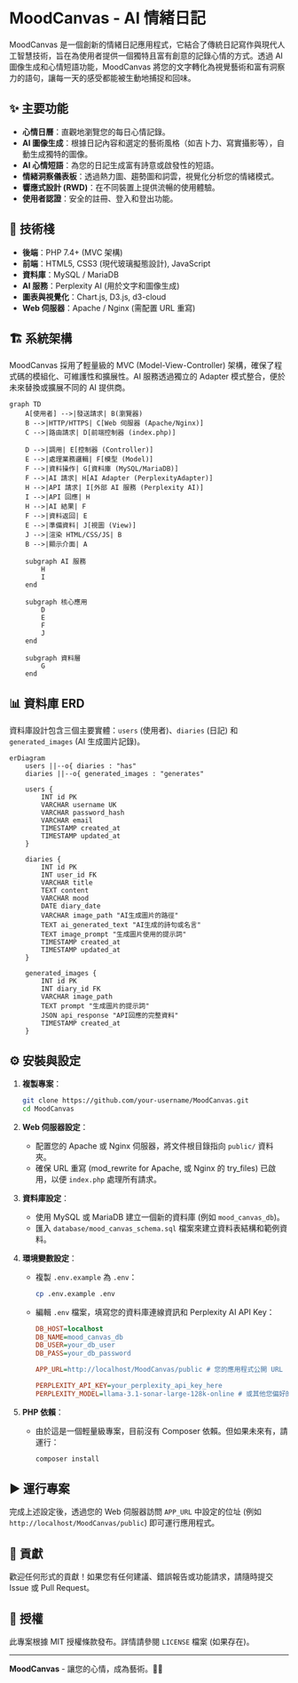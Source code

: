 # MoodCanvas - AI 情緒日記

MoodCanvas 是一個創新的情緒日記應用程式，它結合了傳統日記寫作與現代人工智慧技術，旨在為使用者提供一個獨特且富有創意的記錄心情的方式。透過 AI 圖像生成和心情短語功能，MoodCanvas 將您的文字轉化為視覺藝術和富有洞察力的語句，讓每一天的感受都能被生動地捕捉和回味。

## ✨ 主要功能

*   **心情日曆**：直觀地瀏覽您的每日心情記錄。
*   **AI 圖像生成**：根據日記內容和選定的藝術風格（如吉卜力、寫實攝影等），自動生成獨特的圖像。
*   **AI 心情短語**：為您的日記生成富有詩意或啟發性的短語。
*   **情緒洞察儀表板**：透過熱力圖、趨勢圖和詞雲，視覺化分析您的情緒模式。
*   **響應式設計 (RWD)**：在不同裝置上提供流暢的使用體驗。
*   **使用者認證**：安全的註冊、登入和登出功能。

## 🚀 技術棧

*   **後端**：PHP 7.4+ (MVC 架構)
*   **前端**：HTML5, CSS3 (現代玻璃擬態設計), JavaScript
*   **資料庫**：MySQL / MariaDB
*   **AI 服務**：Perplexity AI (用於文字和圖像生成)
*   **圖表與視覺化**：Chart.js, D3.js, d3-cloud
*   **Web 伺服器**：Apache / Nginx (需配置 URL 重寫)

## 🏗️ 系統架構

MoodCanvas 採用了輕量級的 MVC (Model-View-Controller) 架構，確保了程式碼的模組化、可維護性和擴展性。AI 服務透過獨立的 Adapter 模式整合，便於未來替換或擴展不同的 AI 提供商。

```mermaid
graph TD
    A[使用者] -->|發送請求| B(瀏覽器)
    B -->|HTTP/HTTPS| C[Web 伺服器 (Apache/Nginx)]
    C -->|路由請求| D[前端控制器 (index.php)]

    D -->|調用| E[控制器 (Controller)]
    E -->|處理業務邏輯| F[模型 (Model)]
    F -->|資料操作| G[資料庫 (MySQL/MariaDB)]
    F -->|AI 請求| H[AI Adapter (PerplexityAdapter)]
    H -->|API 請求| I[外部 AI 服務 (Perplexity AI)]
    I -->|API 回應| H
    H -->|AI 結果| F
    F -->|資料返回| E
    E -->|準備資料| J[視圖 (View)]
    J -->|渲染 HTML/CSS/JS| B
    B -->|顯示介面| A

    subgraph AI 服務
        H
        I
    end

    subgraph 核心應用
        D
        E
        F
        J
    end

    subgraph 資料層
        G
    end
```

## 📊 資料庫 ERD

資料庫設計包含三個主要實體：`users` (使用者)、`diaries` (日記) 和 `generated_images` (AI 生成圖片記錄)。

```mermaid
erDiagram
    users ||--o{ diaries : "has"
    diaries ||--o{ generated_images : "generates"

    users {
        INT id PK
        VARCHAR username UK
        VARCHAR password_hash
        VARCHAR email
        TIMESTAMP created_at
        TIMESTAMP updated_at
    }

    diaries {
        INT id PK
        INT user_id FK
        VARCHAR title
        TEXT content
        VARCHAR mood
        DATE diary_date
        VARCHAR image_path "AI生成圖片的路徑"
        TEXT ai_generated_text "AI生成的詩句或名言"
        TEXT image_prompt "生成圖片使用的提示詞"
        TIMESTAMP created_at
        TIMESTAMP updated_at
    }

    generated_images {
        INT id PK
        INT diary_id FK
        VARCHAR image_path
        TEXT prompt "生成圖片的提示詞"
        JSON api_response "API回應的完整資料"
        TIMESTAMP created_at
    }
```

## ⚙️ 安裝與設定

1.  **複製專案**：
    ```bash
    git clone https://github.com/your-username/MoodCanvas.git
    cd MoodCanvas
    ```

2.  **Web 伺服器設定**：
    *   配置您的 Apache 或 Nginx 伺服器，將文件根目錄指向 `public/` 資料夾。
    *   確保 URL 重寫 (mod_rewrite for Apache, 或 Nginx 的 try_files) 已啟用，以便 `index.php` 處理所有請求。

3.  **資料庫設定**：
    *   使用 MySQL 或 MariaDB 建立一個新的資料庫 (例如 `mood_canvas_db`)。
    *   匯入 `database/mood_canvas_schema.sql` 檔案來建立資料表結構和範例資料。

4.  **環境變數設定**：
    *   複製 `.env.example` 為 `.env`：
        ```bash
        cp .env.example .env
        ```
    *   編輯 `.env` 檔案，填寫您的資料庫連線資訊和 Perplexity AI API Key：
        ```ini
        DB_HOST=localhost
        DB_NAME=mood_canvas_db
        DB_USER=your_db_user
        DB_PASS=your_db_password
        
        APP_URL=http://localhost/MoodCanvas/public # 您的應用程式公開 URL
        
        PERPLEXITY_API_KEY=your_perplexity_api_key_here
        PERPLEXITY_MODEL=llama-3.1-sonar-large-128k-online # 或其他您偏好的模型
        ```

5.  **PHP 依賴**：
    *   由於這是一個輕量級專案，目前沒有 Composer 依賴。但如果未來有，請運行：
        ```bash
        composer install
        ```

## ▶️ 運行專案

完成上述設定後，透過您的 Web 伺服器訪問 `APP_URL` 中設定的位址 (例如 `http://localhost/MoodCanvas/public`) 即可運行應用程式。

## 🤝 貢獻

歡迎任何形式的貢獻！如果您有任何建議、錯誤報告或功能請求，請隨時提交 Issue 或 Pull Request。

## 📄 授權

此專案根據 MIT 授權條款發布。詳情請參閱 `LICENSE` 檔案 (如果存在)。

---

**MoodCanvas** - 讓您的心情，成為藝術。🎨✨